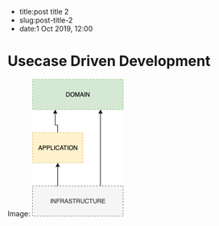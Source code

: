 - title:post title 2
- slug:post-title-2
- date:1 Oct 2019, 12:00
# Usecase Driven Development
Image:
![](./image.png)